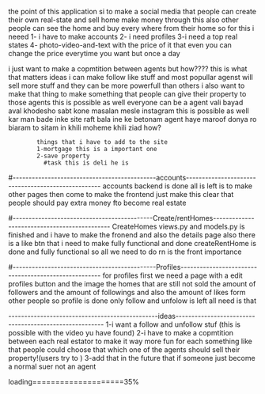 the point of this application si to make a social media that people can create their own real-state and sell home make money through this also other people can see the home and buy
every where from their home
so for this i neeed
1- i have to make accounts 
2- i need profiles
3-i need a top real states
4- photo-video-and-text with the price of it that even you can change the price everytime you want but once a day
 
i just want to make a copmtition between agents but how???? 
this is what that matters 
            ideas
            i can make follow like stuff and most popullar agenst will sell more stuff and they can be more powerfull than others
            i also want to make that thing to make something that people can give their property  to those agents this is possible as well 
            everyone can be a agent vali bayad aval khodesho sabt kone masalan mesle instagram this is possible as well 
            kar man bade inke site raft bala ine ke betonam agent haye maroof donya ro biaram to sitam in khili moheme khili ziad 
            how?


            things that i have to add to the site 
            1-mortgage this is a important one 
            2-save property
              #task this is deli he is
            


 #---------------------------------------------accounts---------------------------------------------------
                accounts backend is done all is left is to make other pages then come to make the 
                    frontend just make this clear that people should pay extra money fto become 
                        real estate






 #--------------------------------------------Create/rentHomes---------------------------------------------
                CreateHomes views.py and models.py is finished and i have to make the 
                fronend and also the details page also there is a like btn that i need to make 
                fully functional and done 
                createRentHome is done and fully functional so all we need to do rn is the front 
                importance 



#---------------------------------------------Profiles-----------------------------------------------------
                for profiles first we need a page with a edit profiles button and the image the homes that are
                still not sold the amount of followers and the amount of followings 
                and also the amount of likes form other people 
                    so profile is done only follow and unfolow is left all need is that



-----------------------------------------------ideas-------------------------------------------------------
                1-i want a follow and unfollow stuf (this is possible with the video yu have found)
                2-i have to make a copmtition between each real estator to make it way more fun for each 
                    something like that people could choose that which one of the agents should sell their property!(users try to )
                3-add that in the future that if someone just become a normal suer not an agent 




loading====================35% 